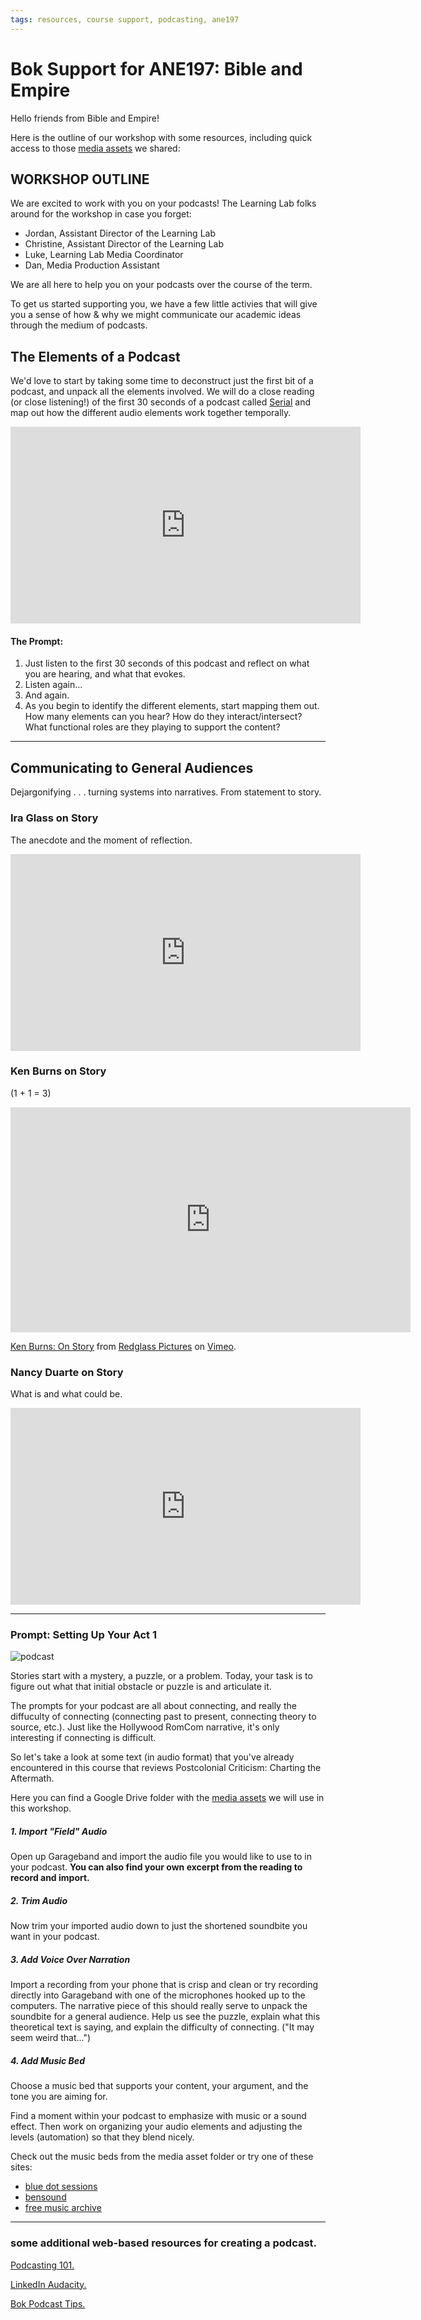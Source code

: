 ```yaml
---
tags: resources, course support, podcasting, ane197
---
```


# Bok Support for ANE197: Bible and Empire
Hello friends from Bible and Empire! 

Here is the outline of our workshop with some resources, including quick access to those [media assets](https://drive.google.com/drive/folders/1RbQ47y4tiL7uFjKDpfM7UEVGLX7zFZT3?usp=sharing) we shared:


## WORKSHOP OUTLINE
We are excited to work with you on your podcasts! The Learning Lab folks around for the workshop in case you forget: 

* Jordan, Assistant Director of the Learning Lab
* Christine,  Assistant Director of the Learning Lab
* Luke, Learning Lab Media Coordinator
* Dan, Media Production Assistant

We are all here to help you on your podcasts over the course of the term. 

To get us started supporting you, we have a few little  activies that will give you a sense of how & why we might communicate our academic ideas through the medium of podcasts. 

## The Elements of a Podcast
We'd love to start by taking some time to deconstruct just the first bit of a podcast, and unpack all the elements involved. We will do a close reading (or close listening!) of the first 30 seconds of a podcast called [Serial](https://serialpodcast.org/) and map out how the different audio elements work together temporally.

<iframe width="560" height="315" src="https://www.youtube.com/embed/nMSxiHuDa00?start=28" title="YouTube video player" frameborder="0" allow="accelerometer; autoplay; clipboard-write; encrypted-media; gyroscope; picture-in-picture" allowfullscreen></iframe>

#### The Prompt:
1. Just listen to the first 30 seconds of this podcast and reflect on what you are hearing, and what that evokes.
2. Listen again...
3. And again.
4. As you begin to identify the different elements, start mapping them out. How many elements can you hear? How do they interact/intersect? What functional roles are they playing to support the content?

---

## Communicating to General Audiences
Dejargonifying . . . turning systems into narratives. From statement to story. 



### Ira Glass on Story

The anecdote and the moment of reflection.

<iframe width="560" height="315" src="https://www.youtube.com/embed/f6ezU57J8YI" title="YouTube video player" frameborder="0" allow="accelerometer; autoplay; clipboard-write; encrypted-media; gyroscope; picture-in-picture" allowfullscreen></iframe>

### Ken Burns on Story

(1 + 1 = 3)

<iframe src="https://player.vimeo.com/video/40972394?h=e6addfbf29&color=ffffff&title=0&byline=0&portrait=0" width="640" height="360" frameborder="0" allow="autoplay; fullscreen; picture-in-picture" allowfullscreen></iframe>
<p><a href="https://vimeo.com/40972394">Ken Burns: On Story</a> from <a href="https://vimeo.com/redglasspics">Redglass Pictures</a> on <a href="https://vimeo.com">Vimeo</a>.</p>



### Nancy Duarte on Story

What is and what could be.

<iframe width="560" height="315" src="https://www.youtube.com/embed/1nYFpuc2Umk" title="YouTube video player" frameborder="0" allow="accelerometer; autoplay; clipboard-write; encrypted-media; gyroscope; picture-in-picture" allowfullscreen></iframe>

---





### Prompt: Setting Up Your Act 1
![podcast](https://files.slack.com/files-pri/T0HTW3H0V-F02JN3CR0KX/ane197intro_gband.png?pub_secret=64f21d5afe)

Stories start with a mystery, a puzzle, or a problem. Today, your task is to figure out what that initial obstacle or puzzle is and articulate it. 

The prompts for your podcast are all about connecting, and really the diffuculty of connecting (connecting past to present, connecting theory to source, etc.). Just like the Hollywood RomCom narrative, it's only interesting if connecting is difficult.

So let's take a look at some text (in audio format) that you've already encountered in this course that reviews Postcolonial Criticism: Charting the Aftermath. 

Here you can find a Google Drive folder with the [media assets](https://drive.google.com/drive/folders/1RbQ47y4tiL7uFjKDpfM7UEVGLX7zFZT3?usp=sharing) we will use in this workshop.

##### 1. Import "Field" Audio
Open up Garageband and import the audio file you would like to use to in your podcast. **You can also find your own excerpt from the reading to record and import.**

##### 2. Trim Audio

Now trim your imported audio down to just the shortened soundbite you want in your podcast.

##### 3. Add Voice Over Narration
Import a recording from your phone that is crisp and clean or try recording directly into Garageband with one of the microphones hooked up to the computers. The narrative piece of this should really serve to unpack the soundbite for a general audience. Help us see the puzzle, explain what this theoretical text is saying, and explain the difficulty of connecting. ("It may seem weird that...")



##### 4. Add Music Bed
Choose a music bed that supports your content, your argument, and the tone you are aiming for. 

Find a moment within your podcast to emphasize with music or a sound effect. Then work on organizing your audio elements and adjusting the levels (automation) so that they blend nicely.

Check out the music beds from the media asset folder or try one of these sites:
* [blue dot sessions](https://www.sessions.blue/)
* [bensound](https://www.bensound.com/)
* [free music archive](https://freemusicarchive.org/)

---



### some additional web-based resources for creating a podcast.

[Podcasting 101.](https://sites.google.com/g.harvard.edu/ll-podcasting)

[LinkedIn Audacity.](https://www.linkedin.com/learning/learning-audacity-2/jump-into-the-world-of-audio-editing?u=2194065)

[Bok Podcast Tips.](https://bokcenter.harvard.edu/podcasts)







